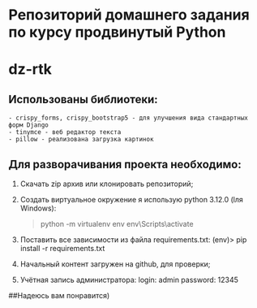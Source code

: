 # Репозиторий домашнего задания по курсу продвинутый Python

# dz-rtk

## Использованы библиотеки:

    - crispy_forms, crispy_bootstrap5 - для улучшения вида стандартных форм Django
    - tinymce - веб редактор текста
    - pillow - реализована загрузка картинок

## Для разворачивания проекта необходимо:

1. Скачать zip архив или клонировать репозиторий;

2. Создать виртуальное окружение я использую python 3.12.0 (lля Windows):
    > python -m virtualenv env
    > env\Scripts\activate

3. Поставить все зависимости из файла requirements.txt:
    (env)> pip install -r requirements.txt

4. Начальный контент загружен на github, для проверки;

5. Учётная запись администратора:
    login:      admin
    password:   12345

##Надеюсь вам понравится)
    

